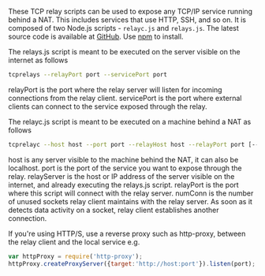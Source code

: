 These TCP relay scripts can be used to expose any TCP/IP service running behind a NAT. This includes services that use HTTP, SSH, and so on. It is composed of two Node.js scripts - <code>relayc.js</code> and <code>relays.js</code>. The latest source code is available at <a href="https://github.com/tewarid/node-tcp-relay">GitHub</a>. Use <a href="https://www.npmjs.com/package/node-tcp-relay">npm</a> to install.

The relays.js script is meant to be executed on the server visible on the internet as follows
```bash
tcprelays --relayPort port --servicePort port
```

relayPort is the port where the relay server will listen for incoming connections from the relay client. servicePort is the port where external clients can connect to the service exposed through the relay.

The relayc.js script is meant to be executed on a machine behind a NAT as follows
```bash
tcprelayc --host host --port port --relayHost host --relayPort port [--numConn count]
```

host is any server visible to the machine behind the NAT, it can also be localhost. port is the port of the service you want to expose through the relay. relayServer is the host or IP address of the server visible on the internet, and already executing the relays.js script. relayPort is the port where this script will connect with the relay server. numConn is the number of unused sockets relay client maintains with the relay server. As soon as it detects data activity on a socket, relay client establishes another connection.

If you're using HTTP/S, use a reverse proxy such as http-proxy, between the relay client and the local service e.g.
```javascript
var httpProxy = require('http-proxy');
httpProxy.createProxyServer({target:'http://host:port'}).listen(port);
```
